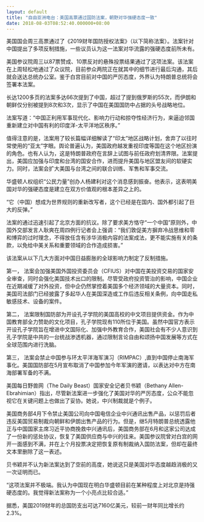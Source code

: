 ```yaml
---
layout: default
title: "自由亚洲电台：美国高票通过国防法案，朝野对华强硬态度一致"
date: 2018-08-03T08:52:40.000000+08:00
---
```


美国国会周三高票通过了《2019财年国防授权法案》（以下简称法案）。法案针对中国提出了多项反制措施，一些议员认为这一法案对华流露的强硬态度前所未有。

美国参议院周三以87票赞成、10票反对的悬殊投票结果通过了这项法案。该法案在上周轻松地通过了众议院，目前参众两院正在就其中的细节进行最后沟通，其后就会送达总统办公室。鉴于白宫目前对中国的严厉态度，外界认为特朗普总统将会签署本法案。

长达1200多页的法案多达66次提到了中国，超过了提到俄罗斯的55次，而伊朗和朝鲜仅分别被提到8次和3次，显示了中国在美国国防中占据的头号战略地位。

法案写道：“中国正利用军事现代化、影响力行动和掠夺性经济行为，来逼迫邻国重新建立对中国有利的印度洋-太平洋地区秩序。”

值得注意的是，法案用了较长篇幅详细解读了“印太”地区战略计划，舍弃了以往时常使用的“亚太”字眼。舆论普遍认为，美国政府越发重视印度等国在这个地区扮演的角色。也有人认为，这是特朗普政府在言辞上试图与前任政府划清界限。法案提出，美国应加强与印度和台湾的国安合作，进而提升美国与地区盟友间的软硬实力。同时，法案会扩大美国与台湾之间的联合训练、军售和军事交流。

华盛顿人权组织“公民力量”创办人杨建利对这个消息感到振奋。他表示，这表明美国对华的强硬态度是建立在双方价值观的根本差异之上的。

“它（中国）想成为世界规则的重新改写者，这个已经是在国内、国外都引起了巨大的反弹。”

法案的通过迅速引起了北京方面的抗议。除了要求美方恪守“一个中国”原则外，中国外交部发言人耿爽在周四例行记者会上强调：“我们敦促美方摒弃冷战思维和零和博弈的过时理念，不得放任含有涉华消极内容的法案成法，更不能实施有关的条款，以免给中美关系和重要领域的合作造成损害。”

该法案从以下几大方面对中国日益膨胀的全球影响力制定了反制措施。

第一，    法案会加强美国外国投资委员会（CFIUS）对中国在美投资交易的国家安全审查，同时会强化美国技术出口的限制。尽管受政府投资管治的影响，中国企业在近期减缓了对外投资，但中企仍然掌控着美国多个经济领域的大量资本。同时，美国司法部门已经披露了多起华人在美国深造或工作后违反相关条例，向中国走私敏感技术、设备的案件。

第二，    法案限制国防部为开设孔子学院的美国高校的中文项目提供资金。作为中国教育部全力赞助的文化项目，孔子学院现有110所位于美国。虽然中国官方表示开设孔子学院旨在增进中文国际化、加强中外教育合作，美国社会有不少人意识到孔子学院是中共的一台统战渗透机器，通过限制言论自由和颂扬中国发展等方式在全球范围内进行洗脑。

第三，    法案会禁止中国参与环太平洋海军演习（RIMPAC）,直到中国停止南海军事化。美国国防部在5月宣布取消了中国参加今年军演的邀请，以表达对中方在南海部署军备的不满。

美国每日野兽网（The Daily Beast）国家安全记者贝书颖（Bethany Allen-Ebrahimian）指出，尽管新法案进一步强化了美国对华的严厉态度，公众不能忽视它在关键问题上也做出了妥协。她说，中兴制裁就是个例子。

美国商务部4月下令禁止美国公司向中国电信企业中兴通讯出售产品，以惩罚后者违反美国贸易制裁向朝鲜和伊朗出售产品的行为。但是，继5月特朗普总统透露他正与中国国家主席习近平协商挽救中兴通讯后，美国商务部在6月和这家公司达成了一份新的惩处协议，恢复了美国供应商与中兴的往来。美国参议院曾对白宫的网开一面感到不满，并在上个月投票决定把恢复原有制裁纳入国防法案，但却在最终文本里删除了这一表述。

贝书颖并不认为新法案达到了空前的高度，她说这只是美国对华态度越趋消极的又一次证明而已。

“这项法案并不极端。我认为中国现在明白华盛顿目前在某种程度上对北京是持强硬态度的。我觉得新法案称为一个小亮点比较合适。”

据悉，美国2019财年的总国防支出可达7160亿美元，较前一财年同比增长约2.3%。

